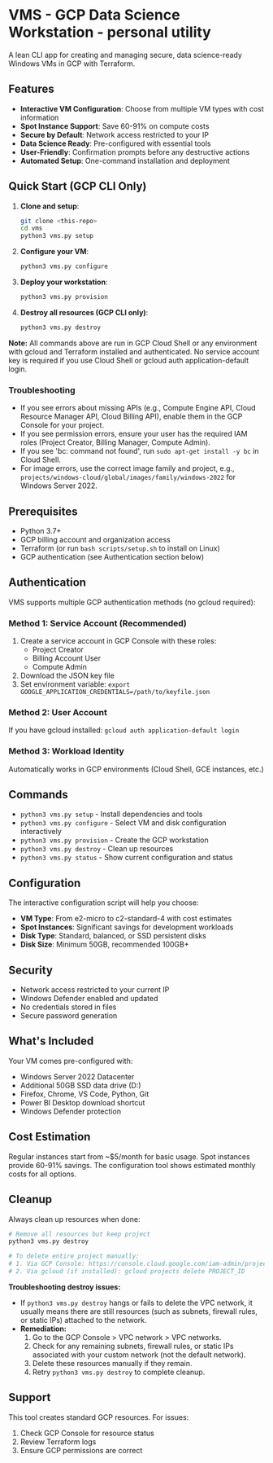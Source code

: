 # VMS - GCP Data Science Workstation - personal utility

A lean CLI app for creating and managing secure, data science-ready Windows VMs in GCP with Terraform.

## Features

- **Interactive VM Configuration**: Choose from multiple VM types with cost information
- **Spot Instance Support**: Save 60-91% on compute costs
- **Secure by Default**: Network access restricted to your IP
- **Data Science Ready**: Pre-configured with essential tools
- **User-Friendly**: Confirmation prompts before any destructive actions
- **Automated Setup**: One-command installation and deployment


## Quick Start (GCP CLI Only)

1. **Clone and setup**:
   ```bash
   git clone <this-repo>
   cd vms
   python3 vms.py setup
   ```

2. **Configure your VM**:
   ```bash
   python3 vms.py configure
   ```

3. **Deploy your workstation**:
   ```bash
   python3 vms.py provision
   ```

4. **Destroy all resources (GCP CLI only)**:
   ```bash
   python3 vms.py destroy
   ```

**Note:** All commands above are run in GCP Cloud Shell or any environment with gcloud and Terraform installed and authenticated. No service account key is required if you use Cloud Shell or gcloud auth application-default login.

### Troubleshooting

- If you see errors about missing APIs (e.g., Compute Engine API, Cloud Resource Manager API, Cloud Billing API), enable them in the GCP Console for your project.
- If you see permission errors, ensure your user has the required IAM roles (Project Creator, Billing Manager, Compute Admin).
- If you see 'bc: command not found', run `sudo apt-get install -y bc` in Cloud Shell.
- For image errors, use the correct image family and project, e.g., `projects/windows-cloud/global/images/family/windows-2022` for Windows Server 2022.

## Prerequisites

- Python 3.7+
- GCP billing account and organization access
- Terraform (or run `bash scripts/setup.sh` to install on Linux)
- GCP authentication (see Authentication section below)

## Authentication

VMS supports multiple GCP authentication methods (no gcloud required):

### Method 1: Service Account (Recommended)
1. Create a service account in GCP Console with these roles:
   - Project Creator
   - Billing Account User  
   - Compute Admin
2. Download the JSON key file
3. Set environment variable: `export GOOGLE_APPLICATION_CREDENTIALS=/path/to/keyfile.json`

### Method 2: User Account
If you have gcloud installed: `gcloud auth application-default login`

### Method 3: Workload Identity
Automatically works in GCP environments (Cloud Shell, GCE instances, etc.)

## Commands

- `python3 vms.py setup` - Install dependencies and tools
- `python3 vms.py configure` - Select VM and disk configuration interactively
- `python3 vms.py provision` - Create the GCP workstation
- `python3 vms.py destroy` - Clean up resources
- `python3 vms.py status` - Show current configuration and status

## Configuration

The interactive configuration script will help you choose:

- **VM Type**: From e2-micro to c2-standard-4 with cost estimates
- **Spot Instances**: Significant savings for development workloads
- **Disk Type**: Standard, balanced, or SSD persistent disks
- **Disk Size**: Minimum 50GB, recommended 100GB+

## Security

- Network access restricted to your current IP
- Windows Defender enabled and updated
- No credentials stored in files
- Secure password generation

## What's Included

Your VM comes pre-configured with:

- Windows Server 2022 Datacenter
- Additional 50GB SSD data drive (D:)
- Firefox, Chrome, VS Code, Python, Git
- Power BI Desktop download shortcut
- Windows Defender protection

## Cost Estimation

Regular instances start from ~$5/month for basic usage. Spot instances provide 60-91% savings. The configuration tool shows estimated monthly costs for all options.

## Cleanup


Always clean up resources when done:

```bash
# Remove all resources but keep project
python3 vms.py destroy

# To delete entire project manually:
# 1. Via GCP Console: https://console.cloud.google.com/iam-admin/projects
# 2. Via gcloud (if installed): gcloud projects delete PROJECT_ID
```

**Troubleshooting destroy issues:**

- If `python3 vms.py destroy` hangs or fails to delete the VPC network, it usually means there are still resources (such as subnets, firewall rules, or static IPs) attached to the network.
- **Remediation:**
   1. Go to the GCP Console > VPC network > VPC networks.
   2. Check for any remaining subnets, firewall rules, or static IPs associated with your custom network (not the default network).
   3. Delete these resources manually if they remain.
   4. Retry `python3 vms.py destroy` to complete cleanup.

## Support

This tool creates standard GCP resources. For issues:
1. Check GCP Console for resource status
2. Review Terraform logs
3. Ensure GCP permissions are correct